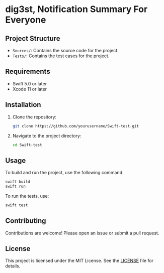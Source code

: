 # dig3st, Notification Summary For Everyone

## Project Structure

- `Sources/`: Contains the source code for the project.
- `Tests/`: Contains the test cases for the project.

## Requirements

- Swift 5.0 or later
- Xcode 11 or later

## Installation

1. Clone the repository:
   ```sh
   git clone https://github.com/yourusername/Swift-test.git
   ```
2. Navigate to the project directory:
   ```sh
   cd Swift-test
   ```

## Usage

To build and run the project, use the following command:

```sh
swift build
swift run
```

To run the tests, use:

```sh
swift test
```

## Contributing

Contributions are welcome! Please open an issue or submit a pull request.

## License

This project is licensed under the MIT License. See the [LICENSE](LICENSE) file for details.
